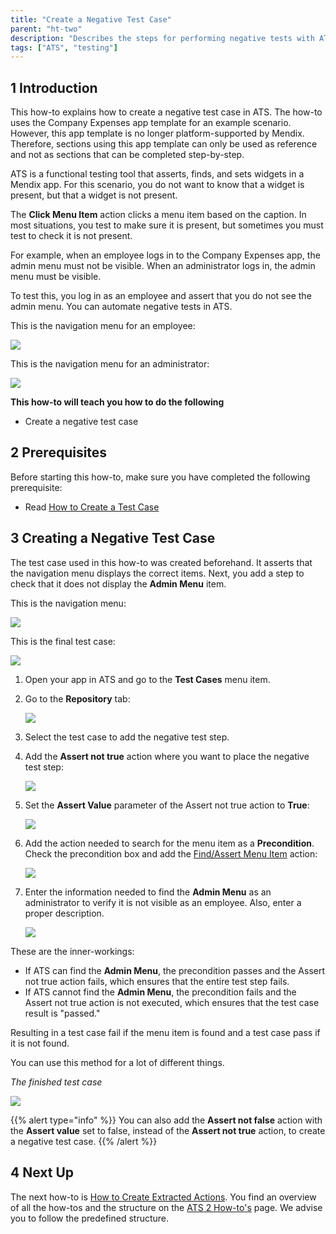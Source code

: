 ```yaml
---
title: "Create a Negative Test Case"
parent: "ht-two"
description: "Describes the steps for performing negative tests with ATS."
tags: ["ATS", "testing"]
---
```


## 1 Introduction

This how-to explains how to create a negative test case in ATS. The how-to uses the Company Expenses app template for an example scenario. However, this app template is no longer platform-supported by Mendix. Therefore, sections using this app template can only be used as reference and not as sections that can be completed step-by-step.

ATS is a functional testing tool that asserts, finds, and sets widgets in a Mendix app. For this scenario, you do not want to know that a widget is present, but that a widget is not present.

The **Click Menu Item** action clicks a menu item based on the caption. In most situations, you test to make sure it is present, but sometimes you must test to check it is not present.

For example, when an employee logs in to the Company Expenses app, the admin menu must not be visible. When an administrator logs in, the admin menu must be visible. 

To test this, you log in as an employee and assert that you do not see the admin menu. You can automate negative tests in ATS.

This is the navigation menu for an employee:

![](attachments/ht-two-create-a-negative-test-case/navigation-menu-employee-company-expenses-app.png)

This is the navigation menu for an administrator:

![](attachments/ht-two-create-a-negative-test-case/navigation-menu-administrator-company-expenses-app.png)

**This how-to will teach you how to do the following**

* Create a negative test case

## 2 Prerequisites

Before starting this how-to, make sure you have completed the following prerequisite:

* Read [How to Create a Test Case](ht-two-create-a-test-case)

## 3 Creating a Negative Test Case

The test case used in this how-to was created beforehand. It asserts that the navigation menu displays the correct items. Next, you add a step to check that it does not display the **Admin Menu** item.

This is the navigation menu:

![](attachments/ht-two-create-a-negative-test-case/navigation-menu-employee-company-expenses-app.png)

This is the final test case:

![](attachments/ht-two-create-a-negative-test-case/negative-test-case.png)

1. Open your app in ATS and go to the **Test Cases** menu item.
2.  Go to the **Repository** tab:

	![](attachments/ht-two-create-a-negative-test-case/go-to-repository.png)

3. Select the test case to add the negative test step.
4.  Add the **Assert not true** action where you want to place the negative test step:

	![](attachments/ht-two-create-a-negative-test-case/Assert_not_true_step_added.png)

5.  Set the **Assert Value** parameter of the Assert not true action to **True**:

	![](attachments/ht-two-create-a-negative-test-case/set-to-true.png)

6.  Add the action needed to search for the menu item as a **Precondition**. Check the precondition box and add the [Find/Assert Menu Item](rg-one-findassert-menu-item) action:

	![](attachments/ht-two-create-a-negative-test-case/add-findassert-menu-item-as-precondition-2.png)

7.  Enter the information needed to find the **Admin Menu** as an administrator to verify it is not visible as an employee. Also, enter a proper description.

	![](attachments/ht-two-create-a-negative-test-case/negative-test-step-finished-2.png)

These are the inner-workings:

* If ATS can find the **Admin Menu**, the precondition passes and the Assert not true action fails, which ensures that the entire test step fails.
* If ATS cannot find the **Admin Menu**, the precondition fails and the Assert not true action is not executed, which ensures that the test case result is "passed."

Resulting in a test case fail if the menu item is found and a test case pass if it is not found. 

You can use this method for a lot of different things. 

_The finished test case_

![](attachments/ht-two-create-a-negative-test-case/the-finished-test-case.png)

 {{% alert type="info" %}}
You can also add the **Assert not false** action with the **Assert value** set to false, instead of the **Assert not true** action, to create a negative test case.
  {{% /alert %}}

## 4 Next Up

The next how-to is [How to Create Extracted Actions](ht-two-create-extracted-actions). You find an overview of all the how-tos and the structure on the [ATS 2 How-to's](ht-two) page. We advise you to follow the predefined structure.
